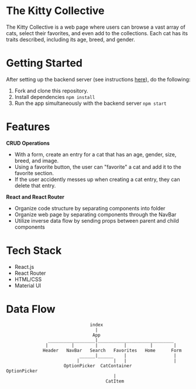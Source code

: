 # The Kitty Collective 
The Kitty Collective is a web page where users can browse a vast array of cats, select their favorites, and even add to the collections. Each cat has its traits described, including its age, breed, and gender. 

# Getting Started 
After setting up the backend server (see instructions [here](https://github.com/jgarbero-source/backend-project-2)), do the following:
1. Fork and clone this repository.
2. Install dependencies `npm install`
3. Run the app simultaneously with the backend server `npm start`

# Features

**CRUD Operations**
- With a form, create an entry for a cat that has an age, gender, size, breed, and image.
- Using a favorite button, the user can "favorite" a cat and add it to the favorite section.
- If the user accidently messes up when creating a cat entry, they can delete that entry.

**React and React Router**
- Organize code structure by separating components into folder
- Organize web page by separating components through the NavBar
- Utilize inverse data flow by sending props between parent and child components

# Tech Stack
- React.js
- React Router
- HTML/CSS
- Material UI

# Data Flow
```
                                index
                                  |
                                 App
                __________________|_____________________________
               |         |        |          |         |        |
              Header   NavBar   Search   Favorites   Home      Form
                            ______|______    |                  |
                           |             |   |                  |
                      OptionPicker  CatContainer             OptionPicker
                                         |
                                      CatItem
```
